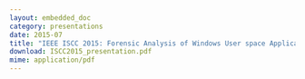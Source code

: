 ```yaml
---
layout: embedded_doc
category: presentations
date: 2015-07
title: "IEEE ISCC 2015: Forensic Analysis of Windows User space Applications through Heap allocations."
download: ISCC2015_presentation.pdf
mime: application/pdf
---
```


